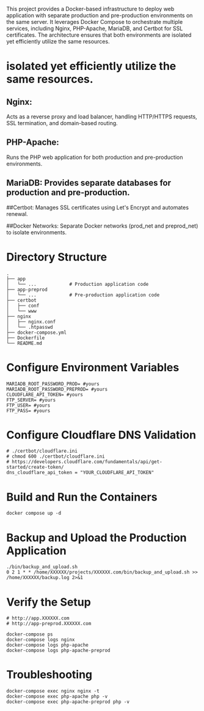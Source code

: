 This project provides a Docker-based infrastructure to deploy web application with separate production and pre-production environments on the same server. 
It leverages Docker Compose to orchestrate multiple services, including Nginx, PHP-Apache, MariaDB, and Certbot for SSL certificates. 
The architecture ensures that both environments are isolated yet efficiently utilize the same resources.

# isolated yet efficiently utilize the same resources.

## Nginx: 
Acts as a reverse proxy and load balancer, handling HTTP/HTTPS requests, SSL termination, and domain-based routing.

## PHP-Apache: 
Runs the PHP web application for both production and pre-production environments.

## MariaDB: Provides separate databases for production and pre-production.

##Certbot: Manages SSL certificates using Let's Encrypt and automates renewal.

##Docker Networks: 
Separate Docker networks (prod_net and preprod_net) to isolate environments.

# Directory Structure


    .
    ├── app
    │   └── ...            # Production application code
    ├── app-preprod
    │   └── ...            # Pre-production application code
    ├── certbot
    │   ├── conf
    │   └── www
    ├── nginx
    │   ├── nginx.conf
    │   └── .htpasswd
    ├── docker-compose.yml
    ├── Dockerfile
    └── README.md


# Configure Environment Variables

    MARIADB_ROOT_PASSWORD_PROD= #yours
    MARIADB_ROOT_PASSWORD_PREPROD= #yours
    CLOUDFLARE_API_TOKEN= #yours
    FTP_SERVER= #yours
    FTP_USER= #yours
    FTP_PASS= #yours

# Configure Cloudflare DNS Validation 

    # ./certbot/cloudflare.ini
    # chmod 600 ./certbot/cloudflare.ini
    # https://developers.cloudflare.com/fundamentals/api/get-started/create-token/
    dns_cloudflare_api_token = "YOUR_CLOUDFLARE_API_TOKEN"


# Build and Run the Containers

    docker compose up -d

# Backup and Upload the Production Application

    ./bin/backup_and_upload.sh
    0 2 1 * * /home/XXXXXX/projects/XXXXXX.com/bin/backup_and_upload.sh >> /home/XXXXXX/backup.log 2>&1


# Verify the Setup

    # http://app.XXXXXX.com
    # http://app-preprod.XXXXXX.com

    docker-compose ps
    docker-compose logs nginx
    docker-compose logs php-apache
    docker-compose logs php-apache-preprod

# Troubleshooting

    docker-compose exec nginx nginx -t
    docker-compose exec php-apache php -v
    docker-compose exec php-apache-preprod php -v


